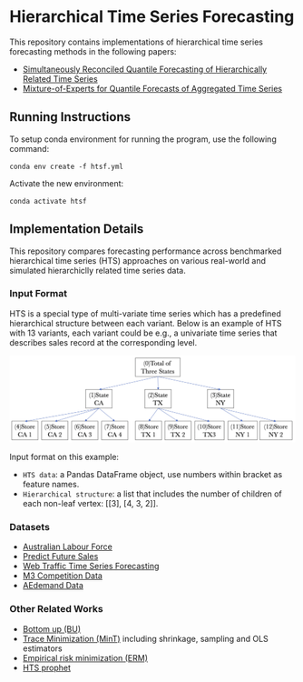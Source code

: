 # Hierarchical Time Series Forecasting

This repository contains implementations of hierarchical time series forecasting methods in the following papers:

- [Simultaneously Reconciled Quantile Forecasting of Hierarchically Related Time Series](https://arxiv.org/pdf/2102.12612.pdf)
- [Mixture-of-Experts for Quantile Forecasts of Aggregated Time Series](https://arxiv.org/pdf/2112.11669.pdf)

## Running Instructions

To setup conda environment for running the program, use the following command:
```
conda env create -f htsf.yml
```
Activate the new environment:
```
conda activate htsf
```

## Implementation Details
This repository compares forecasting performance across benchmarked hierarchical time series (HTS) approaches on various real-world and simulated hierarchiclly related time series data.

### Input Format
HTS is a special type of multi-variate time series which has a predefined hierarchical structure between each variant. Below is an example of HTS with 13 variants, each variant could be e.g., a univariate time series that describes sales record at the corresponding level.

<img src="./SHARQ/hierarchy.png" width=700>


Input format on this example:
- `HTS data`: a Pandas DataFrame object, use numbers within bracket as feature names.
- `Hierarchical structure`: a list that includes the number of children of each non-leaf vertex: [[3], [4, 3, 2]].

### Datasets
- [Australian Labour Force](https://www.abs.gov.au/ausstats/abs@.nsf/mf/6202.0)
- [Predict Future Sales](https://www.kaggle.com/c/competitive-data-science-predict-future-sales/data)
- [Web Traffic Time Series Forecasting](https://www.kaggle.com/c/web-traffic-time-series-forecasting)
- [M3 Competition Data](https://forecasters.org/resources/time-series-data/m3-competition/)
- [AEdemand Data](https://cran.r-project.org/web/packages/thief/thief.pdf)

### Other Related Works
- [Bottom up (BU)](https://robjhyndman.com/papers/MinT.pdf)
- [Trace Minimization (MinT)](https://robjhyndman.com/papers/MinT.pdf) including shrinkage, sampling and OLS estimators
- [Empirical risk minimization (ERM)](https://souhaib-bentaieb.com/papers/2019_kdd_hts_reg.pdf)
- [HTS prophet](https://github.com/CollinRooney12/htsprophet)